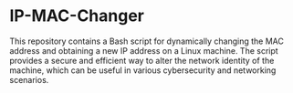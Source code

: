 # IP-MAC-Changer
This repository contains a Bash script for dynamically changing the MAC address and obtaining a new IP address on a Linux machine. The script provides a secure and efficient way to alter the network identity of the machine, which can be useful in various cybersecurity and networking scenarios.
